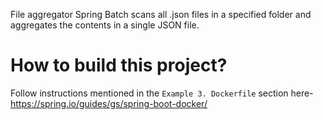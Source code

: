 File aggregator Spring Batch scans all .json files in a specified folder and aggregates the contents in a single JSON file.

# How to build this project?

Follow instructions mentioned in the `Example 3. Dockerfile` section here- https://spring.io/guides/gs/spring-boot-docker/